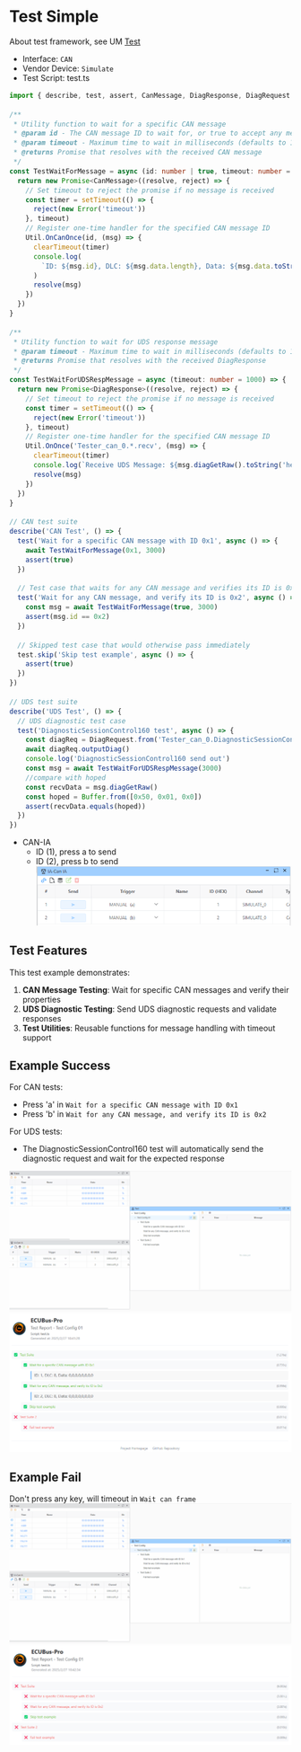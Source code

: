 # Test Simple

About test framework, see UM [Test](../../../docs/um/test/test.md)
- Interface: `CAN`
- Vendor Device: `Simulate`
- Test Script: test.ts
```typescript
import { describe, test, assert, CanMessage, DiagResponse, DiagRequest } from 'ECB'

/**
 * Utility function to wait for a specific CAN message
 * @param id - The CAN message ID to wait for, or true to accept any message
 * @param timeout - Maximum time to wait in milliseconds (defaults to 1000ms)
 * @returns Promise that resolves with the received CAN message
 */
const TestWaitForMessage = async (id: number | true, timeout: number = 1000) => {
  return new Promise<CanMessage>((resolve, reject) => {
    // Set timeout to reject the promise if no message is received
    const timer = setTimeout(() => {
      reject(new Error('timeout'))
    }, timeout)
    // Register one-time handler for the specified CAN message ID
    Util.OnCanOnce(id, (msg) => {
      clearTimeout(timer)
      console.log(
        `ID: ${msg.id}, DLC: ${msg.data.length}, Data: ${msg.data.toString('hex').toUpperCase()}`
      )
      resolve(msg)
    })
  })
}

/**
 * Utility function to wait for UDS response message
 * @param timeout - Maximum time to wait in milliseconds (defaults to 1000ms)
 * @returns Promise that resolves with the received DiagResponse
 */
const TestWaitForUDSRespMessage = async (timeout: number = 1000) => {
  return new Promise<DiagResponse>((resolve, reject) => {
    // Set timeout to reject the promise if no message is received
    const timer = setTimeout(() => {
      reject(new Error('timeout'))
    }, timeout)
    // Register one-time handler for the specified CAN message ID
    Util.OnOnce('Tester_can_0.*.recv', (msg) => {
      clearTimeout(timer)
      console.log(`Receive UDS Message: ${msg.diagGetRaw().toString('hex').toUpperCase()}`)
      resolve(msg)
    })
  })
}

// CAN test suite
describe('CAN Test', () => {
  test('Wait for a specific CAN message with ID 0x1', async () => {
    await TestWaitForMessage(0x1, 3000)
    assert(true)
  })

  // Test case that waits for any CAN message and verifies its ID is 0x2
  test('Wait for any CAN message, and verify its ID is 0x2', async () => {
    const msg = await TestWaitForMessage(true, 3000)
    assert(msg.id == 0x2)
  })

  // Skipped test case that would otherwise pass immediately
  test.skip('Skip test example', async () => {
    assert(true)
  })
})

// UDS test suite
describe('UDS Test', () => {
  // UDS diagnostic test case
  test('DiagnosticSessionControl160 test', async () => {
    const diagReq = DiagRequest.from('Tester_can_0.DiagnosticSessionControl160')
    await diagReq.outputDiag()
    console.log('DiagnosticSessionControl160 send out')
    const msg = await TestWaitForUDSRespMessage(3000)
    //compare with hoped
    const recvData = msg.diagGetRaw()
    const hoped = Buffer.from([0x50, 0x01, 0x0])
    assert(recvData.equals(hoped))
  })
})
```
- CAN-IA
  - ID (1), press a to send
  - ID (2), press b to send
![alt text](image.png)

## Test Features
This test example demonstrates:
1. **CAN Message Testing**: Wait for specific CAN messages and verify their properties
2. **UDS Diagnostic Testing**: Send UDS diagnostic requests and validate responses
3. **Test Utilities**: Reusable functions for message handling with timeout support

## Example Success
For CAN tests:
- Press 'a' in `Wait for a specific CAN message with ID 0x1`
- Press 'b' in `Wait for any CAN message, and verify its ID is 0x2`

For UDS tests:
- The DiagnosticSessionControl160 test will automatically send the diagnostic request and wait for the expected response

![alt text](ok.gif)
![alt text](image-1.png)

## Example Fail
Don't press any key, will timeout in `Wait can frame`
![alt text](fail.gif)
![alt text](image-2.png)